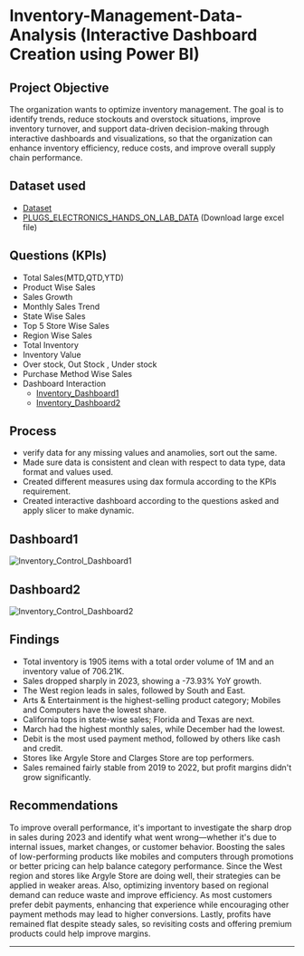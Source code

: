 # Inventory-Management-Data-Analysis (Interactive Dashboard Creation using Power BI)
## Project Objective
The organization wants to optimize inventory management. The goal is to identify trends, reduce stockouts and overstock situations, improve inventory turnover, and support data-driven decision-making through interactive dashboards and visualizations, so that the organization can enhance inventory efficiency, reduce costs, and improve overall supply chain performance.
## Dataset used
- <a href = "https://github.com/Amita-Monal/Inventory_Management_Supply_Chain/tree/main/Invent_Management_Data"> Dataset</a>
- <a href = "https://github.com/Amita-Monal/Inventory_Management_Supply_Chain/releases/tag/v1.0.0"> PLUGS_ELECTRONICS_HANDS_ON_LAB_DATA</a> (Download large excel file)
## Questions (KPIs)
- Total Sales(MTD,QTD,YTD)
- Product Wise Sales
- Sales Growth 
- Monthly Sales Trend
- State Wise Sales
- Top 5 Store Wise Sales
- Region Wise Sales 
- Total Inventory 
- Inventory Value
- Over stock, Out Stock , Under stock
- Purchase Method Wise Sales
- Dashboard Interaction
  - <a href = "https://github.com/Amita-Monal/Inventory_Management_Supply_Chain/blob/main/Inventory_Control_Dashboard1.png"> Inventory_Dashboard1</a>
  - <a href = "https://github.com/Amita-Monal/Inventory_Management_Supply_Chain/blob/main/Inventory_Control_Dashboard2.png"> Inventory_Dashboard2</a>
## Process
- verify data for any missing values and anamolies, sort out the same.
- Made sure data is consistent and clean with respect to data type, data format and values used.
- Created different measures using dax formula according to the KPIs requirement.
- Created interactive dashboard according to the questions asked and apply slicer to make dynamic.
## Dashboard1
![Inventory_Control_Dashboard1](https://github.com/user-attachments/assets/852ef9e2-1127-4b6f-bfc5-e3d5ccc49e0b)
## Dashboard2
![Inventory_Control_Dashboard2](https://github.com/user-attachments/assets/b564f784-b547-4c3b-9950-b09fe4ac0864)
## Findings
- Total inventory is 1905 items with a total order volume of 1M and an inventory value of 706.21K.
- Sales dropped sharply in 2023, showing a -73.93% YoY growth.
- The West region leads in sales, followed by South and East.
- Arts & Entertainment is the highest-selling product category; Mobiles and Computers have the lowest share.
- California tops in state-wise sales; Florida and Texas are next.
- March had the highest monthly sales, while December had the lowest.
- Debit is the most used payment method, followed by others like cash and credit.
- Stores like Argyle Store and Clarges Store are top performers.
- Sales remained fairly stable from 2019 to 2022, but profit margins didn't grow significantly.
## Recommendations
To improve overall performance, it's important to investigate the sharp drop in sales during 2023 and identify what went wrong—whether it's due to internal issues, market changes, or customer behavior. Boosting the sales of low-performing products like mobiles and computers through promotions or better pricing can help balance category performance. Since the West region and stores like Argyle Store are doing well, their strategies can be applied in weaker areas. Also, optimizing inventory based on regional demand can reduce waste and improve efficiency. As most customers prefer debit payments, enhancing that experience while encouraging other payment methods may lead to higher conversions. Lastly, profits have remained flat despite steady sales, so revisiting costs and offering premium products could help improve margins.

---




